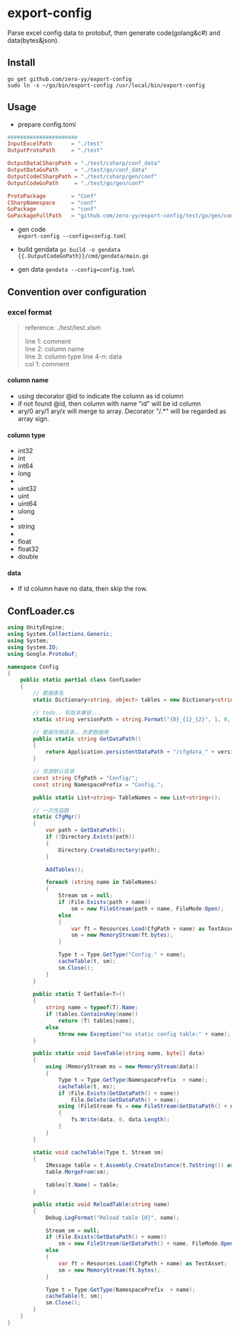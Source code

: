 # export-config
Parse excel config data to protobuf, then generate code(golang&amp;c#) and data(bytes&json).

## Install
`go get github.com/zero-yy/export-config`  
`sudo ln -s ~/go/bin/export-config /usr/local/bin/export-config`

## Usage
* prepare config.toml
```toml
######################
InputExcelPath      = "./test"
OutputProtoPath     = "./test"

OutputDataCSharpPath = "./test/csharp/conf_data"
OutputDataGoPath     = "./test/go/conf_data"
OutputCodeCSharpPath = "./test/csharp/gen/conf"
OutputCodeGoPath     = "./test/go/gen/conf"

ProtoPackage        = "Conf"
CSharpNamespace     = "conf"
GoPackage           = "conf"
GoPackageFullPath   = "github.com/zero-yy/export-config/test/go/gen/conf"
``` 
* gen code   
`export-config --config=config.toml`

* build gendata
`go build -o gendata {{.OutputCodeGoPath}}/cmd/gendata/main.go`

* gen data 
`gendata --config=config.toml`

## Convention over configuration
### excel format
> reference: ./test/test.xlsm
>  
>line 1: comment  
>line 2: column name  
>line 3: column type 
>line 4-n: data  
>col 1: comment

#### column name
* using decorator @id to indicate the column as id column
* if not found @id, then column with name "id" will be id column
* ary/0 ary/1 ary/x will merge to array. Decorator "/.*" will be regarded as array sign. 
#### column type
* int32
* int
* int64
* long
* 
* uint32
* uint
* uint64
* ulong
* 
* string
* 
* float
* float32
* double

#### data
* If id column have no data, then skip the row.  
  
  
## ConfLoader.cs
```c#
using UnityEngine;
using System.Collections.Generic;
using System;
using System.IO;
using Google.Protobuf;

namespace Config
{
    public static partial class ConfLoader
    {
        // 数据表名
        static Dictionary<string, object> tables = new Dictionary<string, object>();

        // todo.. 和版本兼容... 
        static string versionPath = string.Format("{0}_{1}_{2}", 1, 0, 0);

        // 数据存档目录，，热更数据用
        public static string GetDataPath()
        {
            return Application.persistentDataPath + "/cfgdata_" + versionPath + "/";
        }

        // 资源默认目录
        const string CfgPath = "Config/";
        const string NamespacePrefix = "Config.";

        public static List<string> TableNames = new List<string>();

        // 一次性函数
        static CfgMgr()
        {
            var path = GetDataPath(); 
            if (!Directory.Exists(path))
            {
                Directory.CreateDirectory(path);
            }

            AddTables();

            foreach (string name in TableNames)
            {
                Stream sm = null;
                if (File.Exists(path + name))
                    sm = new FileStream(path + name, FileMode.Open);
                else
                {
                    var ft = Resources.Load(CfgPath + name) as TextAsset;
                    sm = new MemoryStream(ft.bytes);
                }

                Type t = Type.GetType("Config." + name);
                cacheTable(t, sm);
                sm.Close();
            }
        }
        
        public static T GetTable<T>()
        {
            string name = typeof(T).Name;
            if (tables.ContainsKey(name))
                return (T) tables[name];
            else
                throw new Exception("no static config table:" + name);
        }

        public static void SaveTable(string name, byte[] data)
        {
            using (MemoryStream ms = new MemoryStream(data))
            {
                Type t = Type.GetType(NamespacePrefix  + name);
                cacheTable(t, ms);
                if (File.Exists(GetDataPath() + name))
                    File.Delete(GetDataPath() + name);
                using (FileStream fs = new FileStream(GetDataPath() + name, FileMode.Create))
                {
                    fs.Write(data, 0, data.Length);
                }
            }
        }

        static void cacheTable(Type t, Stream sm)
        {
            IMessage table = t.Assembly.CreateInstance(t.ToString()) as IMessage;
            table.MergeFrom(sm);

            tables[t.Name] = table;
        }

        public static void ReloadTable(string name)
        {
            Debug.LogFormat("Reload table {0}", name);

            Stream sm = null;
            if (File.Exists(GetDataPath() + name))
                sm = new FileStream(GetDataPath() + name, FileMode.Open);
            else
            {
                var ft = Resources.Load(CfgPath + name) as TextAsset;
                sm = new MemoryStream(ft.bytes);
            }

            Type t = Type.GetType(NamespacePrefix  + name);
            cacheTable(t, sm);
            sm.Close();
        }
    }
}
```